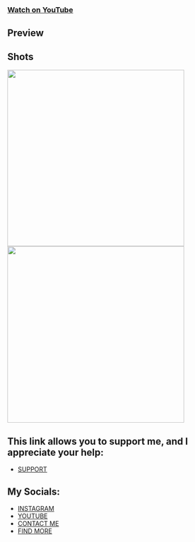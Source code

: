 # 

### [Watch on YouTube]()
 


## Preview



## Shots
 <div class="row">
  <div class="column">
   <img src="" height="400"/>
   <img src="" height="400"/>
   </div>
</div>





## This link allows you to support me, and I appreciate your help:
* [SUPPORT](https://www.buymeacoffee.com/AmirBayat)

## My Socials:
* [INSTAGRAM](https://www.instagram.com/codewithflexz)
* [YOUTUBE]( https://www.youtube.com/c/ProgrammingWithFlexZ)
* [CONTACT ME](https://amirbayat.dev@gmail.com)
* [FIND MORE](https://zaap.bio/CodeWithFlexz)

